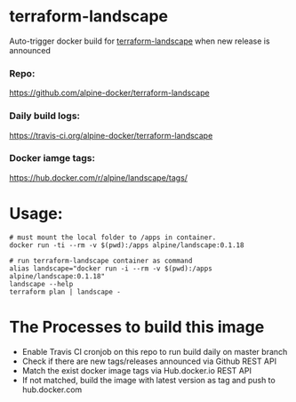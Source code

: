 # terraform-landscape
Auto-trigger docker build for [terraform-landscape](https://github.com/coinbase/terraform-landscape) when new release is announced

### Repo:

https://github.com/alpine-docker/terraform-landscape

### Daily build logs:

https://travis-ci.org/alpine-docker/terraform-landscape

### Docker iamge tags:

https://hub.docker.com/r/alpine/landscape/tags/

# Usage:

    # must mount the local folder to /apps in container.
    docker run -ti --rm -v $(pwd):/apps alpine/landscape:0.1.18

    # run terraform-landscape container as command
    alias landscape="docker run -i --rm -v $(pwd):/apps alpine/landscape:0.1.18"
    landscape --help
    terraform plan | landscape - 

# The Processes to build this image

* Enable Travis CI cronjob on this repo to run build daily on master branch
* Check if there are new tags/releases announced via Github REST API
* Match the exist docker image tags via Hub.docker.io REST API
* If not matched, build the image with latest version as tag and push to hub.docker.com
